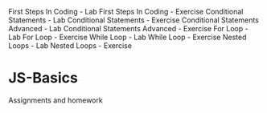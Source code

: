 First Steps In Coding - Lab
First Steps In Coding - Exercise
Conditional Statements - Lab
Conditional Statements - Exercise
Conditional Statements Advanced - Lab
Conditional Statements Advanced - Exercise
For Loop - Lab
For Loop - Exercise
While Loop - Lab
While Loop - Exercise
Nested Loops - Lab
Nested Loops - Exercise
# JS-Basics
Assignments and homework
